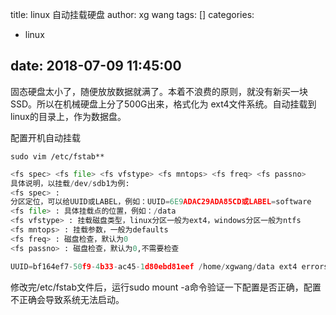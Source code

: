title: linux 自动挂载硬盘
author: xg wang
tags: []
categories:
- linux

date: 2018-07-09 11:45:00
---

固态硬盘太小了，随便放放数据就满了。本着不浪费的原则，就没有新买一块SSD。所以在机械硬盘上分了500G出来，格式化为 ext4文件系统。自动挂载到linux的目录上，作为数据盘。

配置开机自动挂载

~~~shell
sudo vim /etc/fstab**
~~~

~~~python
<fs spec> <fs file> <fs vfstype> <fs mntops> <fs freq> <fs passno>
具体说明，以挂载/dev/sdb1为例:
<fs spec> :
分区定位，可以给UUID或LABEL，例如：UUID=6E9ADAC29ADA85CD或LABEL=software
<fs file> : 具体挂载点的位置，例如：/data
<fs vfstype> : 挂载磁盘类型，linux分区一般为ext4，windows分区一般为ntfs
<fs mntops> : 挂载参数，一般为defaults
<fs freq> : 磁盘检查，默认为0
<fs passno> : 磁盘检查，默认为0,不需要检查

UUID=bf164ef7-50f9-4b33-ac45-1d80ebd81eef /home/xgwang/data ext4 errors=remount-ro 0 1
~~~

修改完/etc/fstab文件后，运行sudo mount -a命令验证一下配置是否正确，配置不正确会导致系统无法启动。